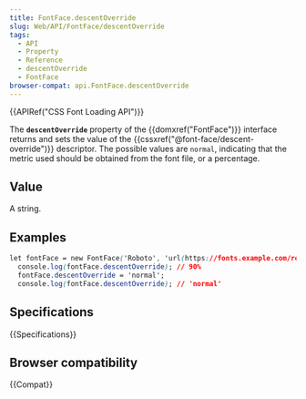 ```yaml
---
title: FontFace.descentOverride
slug: Web/API/FontFace/descentOverride
tags:
  - API
  - Property
  - Reference
  - descentOverride
  - FontFace
browser-compat: api.FontFace.descentOverride
---
```

{{APIRef("CSS Font Loading API")}}

The **`descentOverride`** property of the {{domxref("FontFace")}} interface returns and sets the value of the {{cssxref("@font-face/descent-override")}} descriptor. The possible values are `normal`, indicating that the metric used should be obtained from the font file, or a percentage.

## Value

A string.

## Examples

```css
let fontFace = new FontFace('Roboto', 'url(https://fonts.example.com/roboto.woff2)', {'descentOverride':'90%'});
  console.log(fontFace.descentOverride); // 90%
  fontFace.descentOverride = 'normal';
  console.log(fontFace.descentOverride); // 'normal'
```

## Specifications

{{Specifications}}

## Browser compatibility

{{Compat}}
